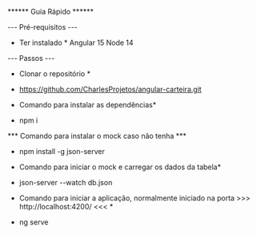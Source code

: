 ****** Guia Rápido ******

--- Pré-requisitos ---
* Ter instalado *
Angular 15
Node 14

--- Passos ---
* Clonar o repositório *
- https://github.com/CharlesProjetos/angular-carteira.git

* Comando para instalar as dependências*
- npm i

*** Comando para instalar o mock caso não tenha ***
- npm install -g json-server

* Comando para iniciar o mock e carregar os dados da tabela*
- json-server --watch db.json

* Comando para iniciar a aplicação, normalmente iniciado na porta >>> http://localhost:4200/ <<< *
- ng serve
